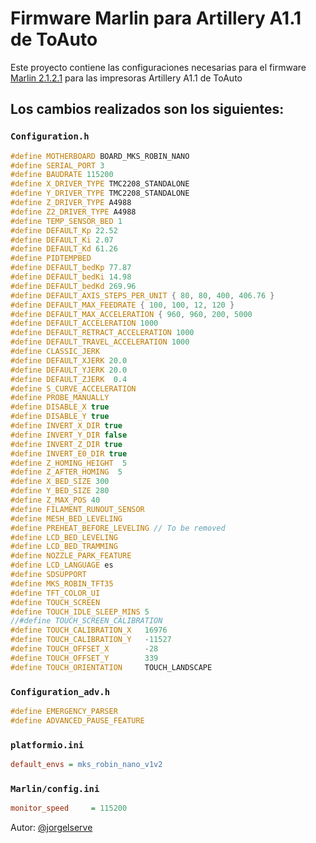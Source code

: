 # Firmware Marlin para Artillery A1.1 de ToAuto

Este proyecto contiene las configuraciones necesarias para el firmware [Marlin 2.1.2.1](https://github.com/MarlinFirmware/Marlin/releases/tag/2.1.2.1) para las impresoras Artillery A1.1 de ToAuto

## Los cambios realizados son los siguientes:

### ```Configuration.h```
```cpp
#define MOTHERBOARD BOARD_MKS_ROBIN_NANO
#define SERIAL_PORT 3
#define BAUDRATE 115200
#define X_DRIVER_TYPE TMC2208_STANDALONE
#define Y_DRIVER_TYPE TMC2208_STANDALONE
#define Z_DRIVER_TYPE A4988
#define Z2_DRIVER_TYPE A4988
#define TEMP_SENSOR_BED 1
#define DEFAULT_Kp 22.52
#define DEFAULT_Ki 2.07
#define DEFAULT_Kd 61.26
#define PIDTEMPBED
#define DEFAULT_bedKp 77.87
#define DEFAULT_bedKi 14.98
#define DEFAULT_bedKd 269.96
#define DEFAULT_AXIS_STEPS_PER_UNIT { 80, 80, 400, 406.76 }
#define DEFAULT_MAX_FEEDRATE { 100, 100, 12, 120 }
#define DEFAULT_MAX_ACCELERATION { 960, 960, 200, 5000 
#define DEFAULT_ACCELERATION 1000
#define DEFAULT_RETRACT_ACCELERATION 1000
#define DEFAULT_TRAVEL_ACCELERATION 1000
#define CLASSIC_JERK
#define DEFAULT_XJERK 20.0
#define DEFAULT_YJERK 20.0
#define DEFAULT_ZJERK  0.4
#define S_CURVE_ACCELERATION
#define PROBE_MANUALLY
#define DISABLE_X true
#define DISABLE_Y true
#define INVERT_X_DIR true
#define INVERT_Y_DIR false
#define INVERT_Z_DIR true
#define INVERT_E0_DIR true
#define Z_HOMING_HEIGHT  5
#define Z_AFTER_HOMING  5
#define X_BED_SIZE 300
#define Y_BED_SIZE 280
#define Z_MAX_POS 40
#define FILAMENT_RUNOUT_SENSOR
#define MESH_BED_LEVELING
#define PREHEAT_BEFORE_LEVELING // To be removed
#define LCD_BED_LEVELING
#define LCD_BED_TRAMMING
#define NOZZLE_PARK_FEATURE
#define LCD_LANGUAGE es
#define SDSUPPORT
#define MKS_ROBIN_TFT35
#define TFT_COLOR_UI
#define TOUCH_SCREEN
#define TOUCH_IDLE_SLEEP_MINS 5
//#define TOUCH_SCREEN_CALIBRATION
#define TOUCH_CALIBRATION_X   16976
#define TOUCH_CALIBRATION_Y   -11527
#define TOUCH_OFFSET_X        -28
#define TOUCH_OFFSET_Y        339
#define TOUCH_ORIENTATION     TOUCH_LANDSCAPE
```
### ```Configuration_adv.h```
```cpp
#define EMERGENCY_PARSER
#define ADVANCED_PAUSE_FEATURE
```

### ```platformio.ini```
```ini
default_envs = mks_robin_nano_v1v2
```

### ```Marlin/config.ini```
```ini
monitor_speed     = 115200
```

Autor: [@jorgelserve](https://github.com/jorgelserve)